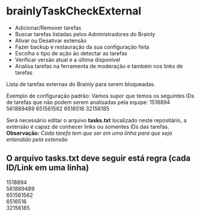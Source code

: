 # brainlyTaskCheckExternal

- Adicionar/Remover tarefas
- Buscar tarefas listadas pelos Administradores do Brainly
- Ativar ou Desativar extensão
- Fazer backup e restauração da sua configuração feita
- Escolha o tipo de ação áo detectar as tarefas
- Verificar versão atual e a última disponível
- Analisa tarefas na ferramenta de moderação e também nos links de tarefas

Lista de tarefas externas do Brainly para serem bloqueadas.

Exemplo de configuração padrão:
Vamos supor que temos os seguintes IDs de tarefas que não podem serem analisadas pela equipe: 1518894 561889489 651561562 6516516 32156185

Será necessário editar o arquivo **tasks.txt** localizado neste repositário, a extensão é capaz de conhecer links ou somentes IDs das tarefas.
**Observação:** *Cada tarefa tem que ser em uma linha para que seja entendido pela extensão*

## O arquivo **tasks.txt** deve seguir está regra (cada ID/Link em uma linha)

1518894<br />
561889489<br />
651561562<br />
6516516<br />
32156185
